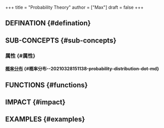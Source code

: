 +++
title = "Probability Theory"
author = ["Max"]
draft = false
+++

## DEFINATION {#defination}


## SUB-CONCEPTS {#sub-concepts}


### 属性 {#属性}


#### [概率分布](20210328151138-probability_distribution.md) {#概率分布--20210328151138-probability-distribution-dot-md}


## FUNCTIONS {#functions}


## IMPACT {#impact}


## EXAMPLES {#examples}
